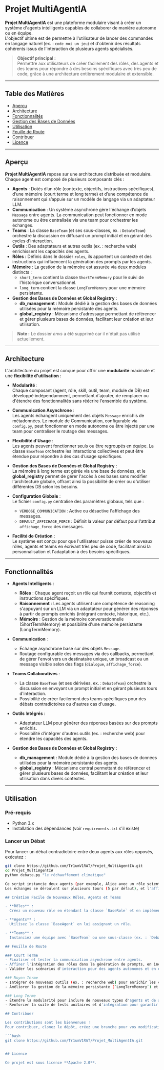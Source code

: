 # Projet MultiAgentIA

**Projet MultiAgentIA** est une plateforme modulaire visant à créer un système d'agents intelligents capables de collaborer de manière autonome ou en équipe.  
L'objectif ultime est de permettre à l'utilisateur de lancer des commandes en langage naturel (ex. : `code moi un jeu`) et d'obtenir des résultats cohérents issus de l'interaction de plusieurs agents spécialisés.

> **Objectif principal :**  
> Permettre aux utilisateurs de créer facilement des rôles, des agents et des teams pour répondre à des besoins spécifiques avec très peu de code, grâce à une architecture entièrement modulaire et extensible.

---

## Table des Matières

- [Aperçu](#aperçu)
- [Architecture](#architecture)
- [Fonctionnalités](#fonctionnalités)
- [Gestion des Bases de Données](#gestion-des-bases-de-données)
- [Utilisation](#utilisation)
- [Feuille de Route](#feuille-de-route)
- [Contribuer](#contribuer)
- [Licence](#licence)

---

## Aperçu

**Projet MultiAgentIA** repose sur une architecture distribuée et modulaire. Chaque agent est composé de plusieurs composants clés :

- **Agents** : Dotés d’un rôle (contexte, objectifs, instructions spécifiques), d’une mémoire (court terme et long terme) et d’une compétence de raisonnement qui s’appuie sur un modèle de langage via un adaptateur LLM.
- **Communication** : Un système asynchrone gère l'échange d’objets `Message` entre agents. La communication peut fonctionner en mode autonome ou être centralisée via une team pour orchestrer les échanges.
- **Teams** : La classe `BaseTeam` (et ses sous-classes, ex. : `DebateTeam`) orchestre la discussion en diffusant un prompt initial et en gérant des cycles d'interaction.
- **Outils** : Des adaptateurs et autres outils (ex. : recherche web) enrichissent les capacités des agents.
- **Rôles** : Définis dans le dossier `roles`, ils apportent un contexte et des instructions qui influencent la génération des prompts par les agents.
- **Mémoire** : La gestion de la mémoire est assurée via deux modules distincts :
  - `short_term` contient la classe `ShortTermMemory` pour le suivi de l’historique conversationnel.
  - `long_term` contient la classe `LongTermMemory` pour une mémoire persistante.
- **Gestion des Bases de Données et Global Registry** :  
  - **db_management** : Module dédié à la gestion des bases de données utilisées pour la mémoire persistante des agents.
  - **global_registry** : Mécanisme d'adressage permettant de référencer et gérer plusieurs bases de données, facilitant leur création et leur utilisation.

> **Note :** Le dossier *envs* a été supprimé car il n'était pas utilisé actuellement.

---

## Architecture

L'architecture du projet est conçue pour offrir une **modularité** maximale et une **flexibilité d'utilisation** :

- **Modularité** :  
  Chaque composant (agent, rôle, skill, outil, team, module de DB) est développé indépendamment, permettant d'ajouter, de remplacer ou d'étendre des fonctionnalités sans réécrire l'ensemble du système.

- **Communication Asynchrone** :  
  Les agents échangent uniquement des objets `Message` enrichis de métadonnées. Le module de Communication, configurable via `config.py`, peut fonctionner en mode autonome ou être injecté par une team pour centraliser le routage des messages.

- **Flexibilité d'Usage** :  
  Les agents peuvent fonctionner seuls ou être regroupés en équipe. La classe `BaseTeam` orchestre les interactions collectives et peut être étendue pour répondre à des cas d’usage spécifiques.

- **Gestion des Bases de Données et Global Registry** :  
  La mémoire à long terme est gérée via une base de données, et le **global_registry** permet de gérer l'accès à ces bases sans modifier l'architecture globale, offrant ainsi la possibilité de créer ou d'utiliser différentes DB selon les besoins.

- **Configuration Globale** :  
  Le fichier `config.py` centralise des paramètres globaux, tels que :
  - `VERBOSE_COMMUNICATION` : Active ou désactive l'affichage des messages.
  - `DEFAULT_AFFICHAGE_FORCE` : Définit la valeur par défaut pour l'attribut `affichage_force` des messages.

- **Facilité de Création** :  
  Le système est conçu pour que l'utilisateur puisse créer de nouveaux rôles, agents et teams en écrivant très peu de code, facilitant ainsi la personnalisation et l'adaptation à des besoins spécifiques.

---

## Fonctionnalités

- **Agents Intelligents** :  
  - **Rôles** : Chaque agent reçoit un rôle qui fournit contexte, objectifs et instructions spécifiques.
  - **Raisonnement** : Les agents utilisent une compétence de reasoning s'appuyant sur un LLM via un adaptateur pour générer des réponses à partir de prompts enrichis (intégrant contexte, historique, etc.).
  - **Mémoire** : Gestion de la mémoire conversationnelle (ShortTermMemory) et possibilité d'une mémoire persistante (LongTermMemory).

- **Communication** :  
  - Échange asynchrone basé sur des objets `Message`.
  - Routage configurable des messages via des callbacks, permettant de gérer l'envoi vers un destinataire unique, un broadcast ou un message visible selon des flags (`dialogue`, `affichage_force`).

- **Teams Collaboratives** :  
  - La classe `BaseTeam` (et ses dérivées, ex. : `DebateTeam`) orchestre la discussion en envoyant un prompt initial et en gérant plusieurs tours d'interaction.
  - Possibilité de créer facilement des teams spécifiques pour des débats contradictoires ou d'autres cas d'usage.

- **Outils Intégrés** :  
  - Adaptateur LLM pour générer des réponses basées sur des prompts enrichis.
  - Possibilité d'intégrer d'autres outils (ex. : recherche web) pour étendre les capacités des agents.

- **Gestion des Bases de Données et Global Registry** :  
  - **db_management** : Module dédié à la gestion des bases de données utilisées pour la mémoire persistante des agents.
  - **global_registry** : Mécanisme central permettant de référencer et gérer plusieurs bases de données, facilitant leur création et leur utilisation dans divers contextes.

---

## Utilisation

### Pré-requis

- Python 3.x
- Installation des dépendances (voir `requirements.txt` s'il existe)

### Lancer un Débat

Pour lancer un débat contradictoire entre deux agents aux rôles opposés, exécutez :

```bash
git clone https://github.com/Tr1umV1RAT/Projet_MultiAgentIA.git
cd Projet_MultiAgentIA
python debate.py "le réchauffement climatique"

Ce script instancie deux agents (par exemple, Alice avec un rôle scientifique et Bob avec un rôle climato-sceptique) et lance une discussion interactive sur le thème fourni.  
Les échanges se déroulent sur plusieurs tours (5 par défaut), et l'affichage des messages est contrôlé via le paramètre **VERBOSE_COMMUNICATION** défini dans `config.py` ou via les options de la team.

## Création Facile de Nouveaux Rôles, Agents et Teams

- **Rôles** :  
  Créez un nouveau rôle en étendant la classe `BaseRole` et en implémentant la méthode `generer_prompt()` (et éventuellement `get_extended_context()`).

- **Agents** :  
  Utilisez la classe `BaseAgent` en lui assignant un rôle.

- **Teams** :  
  Instanciez une équipe avec `BaseTeam` ou une sous-classe (ex. : `DebateTeam`), et fournissez une liste d'agents ainsi qu'un prompt initial optionnel.

## Feuille de Route

### Court Terme
- Finaliser et tester la communication asynchrone entre agents.
- Affiner l'intégration des rôles dans la génération de prompts, en incluant contexte étendu et historique.
- Valider les scénarios d'interaction pour des agents autonomes et en équipes via des tests d'intégration.

### Moyen Terme
- Intégrer de nouveaux outils (ex. : recherche web) pour enrichir les capacités des agents.
- Améliorer la gestion de la mémoire persistante (`LongTermMemory`) et intégrer le global registry pour la gestion des bases de données.

### Long Terme
- Étendre la modularité pour inclure de nouveaux types d'agents et de stratégies d'interaction (ex. : orchestration asynchrone avancée basée sur des événements).
- Renforcer la suite de tests unitaires et d'intégration pour garantir la robustesse globale du système.

## Contribuer

Les contributions sont les bienvenues !  
Pour contribuer, clonez le dépôt, créez une branche pour vos modifications, et soumettez une pull request :

```bash
git clone https://github.com/Tr1umV1RAT/Projet_MultiAgentIA.git


## Licence

Ce projet est sous licence **Apache 2.0**.
